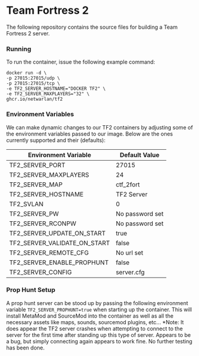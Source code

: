 # Team Fortress 2
              
The following repository contains the source files for building a Team Fortress 2 server.


### Running
To run the container, issue the following example command:
```
docker run -d \
-p 27015:27015/udp \
-p 27015:27015/tcp \
-e TF2_SERVER_HOSTNAME="DOCKER TF2" \
-e TF2_SERVER_MAXPLAYERS="32" \
ghcr.io/netwarlan/tf2
```

### Environment Variables
We can make dynamic changes to our TF2 containers by adjusting some of the environment variables passed to our image.
Below are the ones currently supported and their (defaults):

Environment Variable | Default Value
-------------------- | -------------
TF2_SERVER_PORT | 27015
TF2_SERVER_MAXPLAYERS | 24
TF2_SERVER_MAP | ctf_2fort
TF2_SERVER_HOSTNAME | TF2 Server
TF2_SVLAN | 0
TF2_SERVER_PW | No password set
TF2_SERVER_RCONPW | No password set
TF2_SERVER_UPDATE_ON_START | true
TF2_SERVER_VALIDATE_ON_START | false
TF2_SERVER_REMOTE_CFG | No url set
TF2_SERVER_ENABLE_PROPHUNT | false
TF2_SERVER_CONFIG | server.cfg


### Prop Hunt Setup
A prop hunt server can be stood up by passing the following environment variable `TF2_SERVER_PROPHUNT=true` when starting up the container. 
This will install MetaMod and SourceMod into the container as well as all the necessary assets like maps, sounds, sourcemod plugins, etc...
*Note: It does appear the TF2 server crashes when attempting to connect to the server for the first time after standing up this type of server. Appears to be a bug, but simply connecting again appears to work fine. No further testing has been done.
